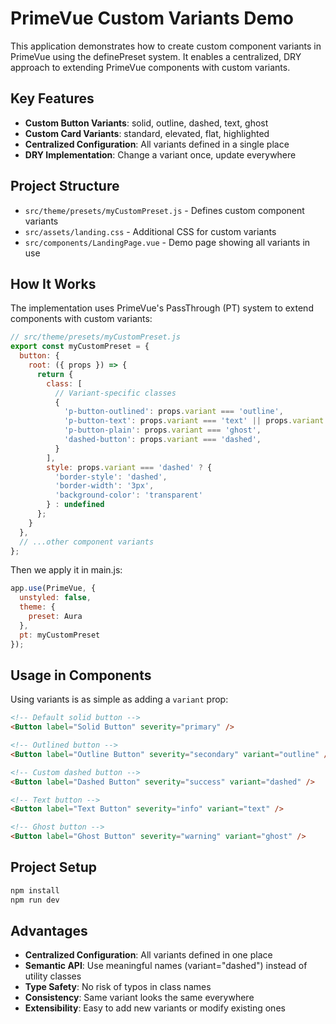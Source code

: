 # PrimeVue Custom Variants Demo

This application demonstrates how to create custom component variants in PrimeVue using the definePreset system. It enables a centralized, DRY approach to extending PrimeVue components with custom variants.

## Key Features

- **Custom Button Variants**: solid, outline, dashed, text, ghost
- **Custom Card Variants**: standard, elevated, flat, highlighted
- **Centralized Configuration**: All variants defined in a single place
- **DRY Implementation**: Change a variant once, update everywhere

## Project Structure

- `src/theme/presets/myCustomPreset.js` - Defines custom component variants
- `src/assets/landing.css` - Additional CSS for custom variants
- `src/components/LandingPage.vue` - Demo page showing all variants in use

## How It Works

The implementation uses PrimeVue's PassThrough (PT) system to extend components with custom variants:

```js
// src/theme/presets/myCustomPreset.js
export const myCustomPreset = {
  button: {
    root: ({ props }) => {
      return {
        class: [
          // Variant-specific classes
          {
            'p-button-outlined': props.variant === 'outline',
            'p-button-text': props.variant === 'text' || props.variant === 'ghost',
            'p-button-plain': props.variant === 'ghost',
            'dashed-button': props.variant === 'dashed',
          }
        ],
        style: props.variant === 'dashed' ? {
          'border-style': 'dashed',
          'border-width': '3px',
          'background-color': 'transparent'
        } : undefined
      };
    }
  },
  // ...other component variants
};
```

Then we apply it in main.js:

```js
app.use(PrimeVue, {
  unstyled: false,
  theme: {
    preset: Aura
  },
  pt: myCustomPreset
});
```

## Usage in Components

Using variants is as simple as adding a `variant` prop:

```html
<!-- Default solid button -->
<Button label="Solid Button" severity="primary" />

<!-- Outlined button -->
<Button label="Outline Button" severity="secondary" variant="outline" />

<!-- Custom dashed button -->
<Button label="Dashed Button" severity="success" variant="dashed" />

<!-- Text button -->
<Button label="Text Button" severity="info" variant="text" />

<!-- Ghost button -->
<Button label="Ghost Button" severity="warning" variant="ghost" />
```

## Project Setup

```sh
npm install
npm run dev
```

## Advantages

- **Centralized Configuration**: All variants defined in one place
- **Semantic API**: Use meaningful names (variant="dashed") instead of utility classes
- **Type Safety**: No risk of typos in class names
- **Consistency**: Same variant looks the same everywhere
- **Extensibility**: Easy to add new variants or modify existing ones